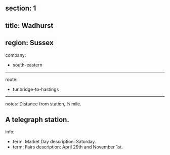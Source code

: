 section: 1
----
title: Wadhurst
----
region: Sussex
----
company:
- south-eastern
----
route:
- tunbridge-to-hastings
----
notes: Distance from station, ¼ mile.

A telegraph station.
----
info:
- term: Market Day
  description: Saturday.
- term: Fairs
  description: April 29th and November 1st.
